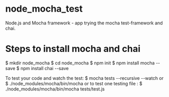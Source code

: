 # node_mocha_test
Node.js and Mocha framework - app trying the mocha test-framework and chai.

# Steps to install mocha and chai
$ mkdir node_mocha
$ cd node_mocha
$ npm init
$ npm install mocha --save
$ npm install chai --save

To test your code and watch the test:
$ mocha tests --recursive --watch
or
$ ./node_modules/mocha/bin/mocha
or to test one testing file :
$ ./node_modules/mocha/bin/mocha tests/test.js
